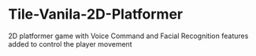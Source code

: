 # Tile-Vanila-2D-Platformer
 
 2D platformer game with Voice Command and Facial Recognition features added to control the player movement
